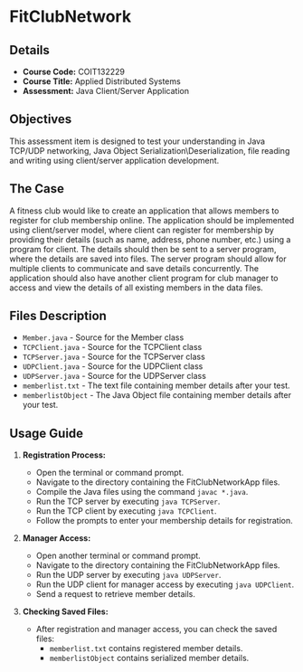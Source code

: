 # FitClubNetwork
## Details
- **Course Code:** COIT132229
- **Course Title:** Applied Distributed Systems
- **Assessment:**  Java Client/Server Application


## Objectives

This assessment item is designed to test your understanding in Java TCP/UDP networking, Java Object Serialization\Deserialization, file reading and writing using client/server application development.

## The Case

A fitness club would like to create an application that allows members to register for club membership online. The application should be implemented using client/server model, where client can register for membership by providing their details (such as name, address, phone number, etc.) using a program for client. The details should then be sent to a server program, where the details are saved into files. The server program should allow for multiple clients to communicate and save details concurrently. The application should also have another client program for club manager to access and view the details of all existing members in the data files.

## Files Description

- `Member.java` - Source for the Member class
- `TCPClient.java` - Source for the TCPClient class
- `TCPServer.java` - Source for the TCPServer class
- `UDPClient.java` - Source for the UDPClient class
- `UDPServer.java` - Source for the UDPServer class
- `memberlist.txt` - The text file containing member details after your test.
- `memberlistObject` - The Java Object file containing member details after your test.

## Usage Guide

1. **Registration Process:**
   - Open the terminal or command prompt.
   - Navigate to the directory containing the FitClubNetworkApp files.
   - Compile the Java files using the command `javac *.java`.
   - Run the TCP server by executing `java TCPServer`.
   - Run the TCP client by executing `java TCPClient`.
   - Follow the prompts to enter your membership details for registration.

2. **Manager Access:**
   - Open another terminal or command prompt.
   - Navigate to the directory containing the FitClubNetworkApp files.
   - Run the UDP server by executing `java UDPServer`.
   - Run the UDP client for manager access by executing `java UDPClient`.
   - Send a request to retrieve member details.

3. **Checking Saved Files:**
   - After registration and manager access, you can check the saved files:
     - `memberlist.txt` contains registered member details.
     - `memberlistObject` contains serialized member details.
